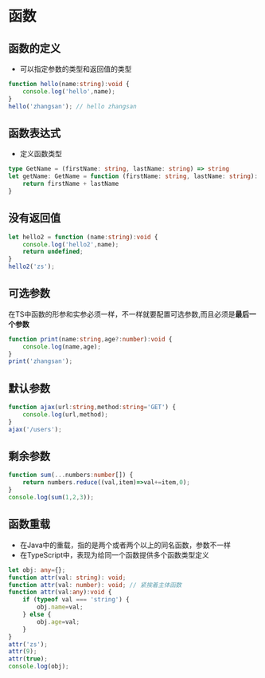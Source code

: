 # 函数
## 函数的定义
- 可以指定参数的类型和返回值的类型
```typescript
function hello(name:string):void {
    console.log('hello',name);
}
hello('zhangsan'); // hello zhangsan
```
## 函数表达式

- 定义函数类型
```typescript
type GetName = (firstName: string, lastName: string) => string
let getName: GetName = function (firstName: string, lastName: string): string {
    return firstName + lastName
}
```
## 没有返回值
```typescript
let hello2 = function (name:string):void {
    console.log('hello2',name);
    return undefined;
}
hello2('zs');
```
## 可选参数
在TS中函数的形参和实参必须一样，不一样就要配置可选参数,而且必须是**最后一个参数**
```typescript
function print(name:string,age?:number):void {
    console.log(name,age);
}
print('zhangsan');
```
## 默认参数
```typescript
function ajax(url:string,method:string='GET') {
    console.log(url,method);
}
ajax('/users');
```
## 剩余参数
```typescript
function sum(...numbers:number[]) {
    return numbers.reduce((val,item)=>val+=item,0);
}
console.log(sum(1,2,3));
```
## 函数重载

- 在Java中的重载，指的是两个或者两个以上的同名函数，参数不一样
- 在TypeScript中，表现为给同一个函数提供多个函数类型定义
```typescript
let obj: any={};
function attr(val: string): void;
function attr(val: number): void; // 紧挨着主体函数
function attr(val:any):void {	
    if (typeof val === 'string') {
        obj.name=val;
    } else {
        obj.age=val;
    }
}
attr('zs');
attr(9);
attr(true);
console.log(obj);
```
## 
